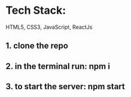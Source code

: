 # Tech Stack:
HTML5, CSS3, JavaScript, ReactJs
## 1. clone the repo
## 2. in the terminal run: npm i
## 3. to start the server: npm start
